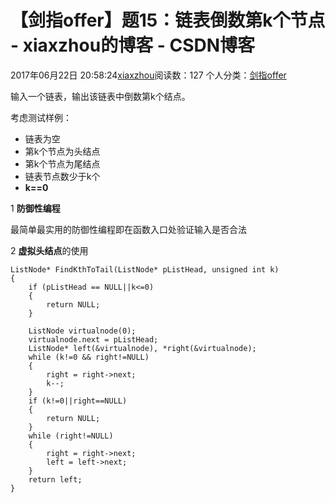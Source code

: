 # 【剑指offer】题15：链表倒数第k个节点 - xiaxzhou的博客 - CSDN博客





2017年06月22日 20:58:24[xiaxzhou](https://me.csdn.net/xiaxzhou)阅读数：127
个人分类：[剑指offer](https://blog.csdn.net/xiaxzhou/article/category/6949916)









> 
输入一个链表，输出该链表中倒数第k个结点。


考虑测试样例：
- 链表为空
- 第k个节点为头结点
- 第k个节点为尾结点
- 链表节点数少于k个
- **k==0**

1 **防御性编程**

最简单最实用的防御性编程即在函数入口处验证输入是否合法

2 **虚拟头结点**的使用

```
ListNode* FindKthToTail(ListNode* pListHead, unsigned int k) 
{
    if (pListHead == NULL||k<=0)
    {
        return NULL;
    }

    ListNode virtualnode(0);
    virtualnode.next = pListHead;
    ListNode* left(&virtualnode), *right(&virtualnode);
    while (k!=0 && right!=NULL)
    {
        right = right->next;
        k--;
    }
    if (k!=0||right==NULL)
    {
        return NULL;
    }
    while (right!=NULL)
    {
        right = right->next;
        left = left->next;
    }
    return left;
}
```



